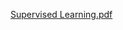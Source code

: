 [Supervised Learning.pdf](https://github.com/mel518/Supervised-Learning-Credit-Risk/files/8695361/Supervised.Learning.pdf)
